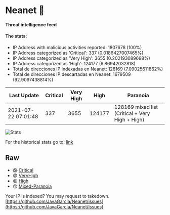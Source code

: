 # Neanet :hocho:
#### Threat intelligence feed
#### The stats:

- IP Address with malicious activities reported: 1807678 (100%)
- IP Address categorized as 'Critical':  337 (0.0186427007465%)
- IP Address categorized as 'Very High':  3655 (0.202193089698%)
- IP Address categorized as 'High':  124177 (6.86942032818)
- Total de direcciones IP indexadas en Neanet:  128169 (7.09025611862%)
- Total de direcciones IP descartadas en Neanet:  1679509 (92.9097438814%)

| Last Update | Critical | Very High | High | Paranoia |
| --- | --- | --- | --- | --- |
| 2021-07-22 07:01:48 | 337 | 3655 | 124177 | 128169 mixed list (Critical + Very High + High)|

![Stats](https://docs.google.com/spreadsheets/d/e/2PACX-1vSnaNMIXVabIpDJjufMlzH7poXnshF3mgd8Is1g9ytUEzVsP5my4Trn8f-xkoLLQ38xpL3HtmUexLo6/pubchart?oid=501124687&format=image)

For the historical stats go to: [link](/stats.csv)
## Raw
- :scream: [Critical](https://raw.githubusercontent.com/JavaGarcia/Neanet/master/blacklists/neanet_critical.txt)
- :fearful: [VeryHigh](https://raw.githubusercontent.com/JavaGarcia/Neanet/master/blacklists/neanet_veryHigh.txtt)
- :frowning: [High](https://raw.githubusercontent.com/JavaGarcia/Neanet/master/blacklists/neanet_high.txt)
- :dizzy_face: [Mixed-Paranoia](https://raw.githubusercontent.com/JavaGarcia/Neanet/master/blacklists/neanet_all.txt)


Your IP is indexed? You may request to takedown. [https://github.com/JavaGarcia/Neanet/issues](https://github.com/JavaGarcia/Neanet/issues)

































































































































































































































































































































































































































































































































































































































































































































































































































































































































































































































































































































































































































































































































































































































































































































































































































































































































































































































































































































































































































































































































































































































































































































































































































































































































































































































































































































































































































































































































































































































































































































































































































































































































































































































































































































































































































































































































































































































































































































































































































































































































































































































































































































































































































































































































































































































































































































































































































































































































































































































































































































































































































































































































































































































































































































































































































































































































































































































































































































































































































































































































































































































































































































































































































































































































































































































































































































































































































































































































































































































































































































































































































































































































































































































































































































































































































































































































































































































































































































